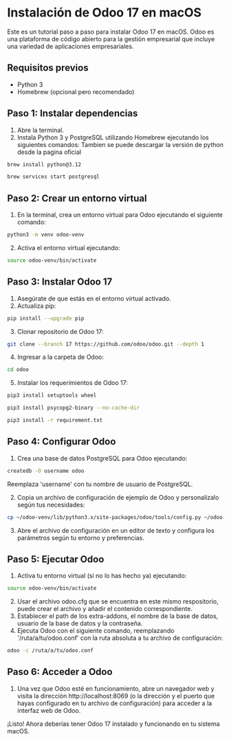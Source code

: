 # Instalación de Odoo 17 en macOS

Este es un tutorial paso a paso para instalar Odoo 17 en macOS. Odoo es una plataforma de código abierto para la gestión empresarial que incluye una variedad de aplicaciones empresariales.

## Requisitos previos

- Python 3
- Homebrew (opcional pero recomendado)

## Paso 1: Instalar dependencias

1. Abre la terminal.
2. Instala Python 3 y PostgreSQL utilizando Homebrew ejecutando los siguientes comandos:
Tambien se puede descargar la versión de python desde la pagina oficial
```bash
brew install python@3.12
```
```bash
brew services start postgresql 
```

## Paso 2: Crear un entorno virtual

1. En la terminal, crea un entorno virtual para Odoo ejecutando el siguiente comando:
   
```bash
python3 -m venv odoo-venv
```

2. Activa el entorno virtual ejecutando:

```bash
source odoo-venv/bin/activate 
```

## Paso 3: Instalar Odoo 17

1. Asegúrate de que estás en el entorno virtual activado.
2. Actualiza pip:
```bash
pip install --upgrade pip
```
3. Clonar repositorio de Odoo 17:
```bash
git clone --branch 17 https://github.com/odoo/odoo.git --depth 1
```
4. Ingresar a la carpeta de Odoo:
```bash
cd odoo
```
5. Instalar los requerimientos de Odoo 17:
```bash
pip3 install setuptools wheel
```
```bash
pip3 install psycopg2-binary --no-cache-dir
```
```bash
pip3 install -r requirement.txt
```   

## Paso 4: Configurar Odoo

1. Crea una base de datos PostgreSQL para Odoo ejecutando:

```bash
createdb -O username odoo 
```
Reemplaza 'username' con tu nombre de usuario de PostgreSQL.

2. Copia un archivo de configuración de ejemplo de Odoo y personalízalo según tus necesidades:

```bash
cp ~/odoo-venv/lib/python3.x/site-packages/odoo/tools/config.py ~/odoo.conf
```

3. Abre el archivo de configuración en un editor de texto y configura los parámetros según tu entorno y preferencias.

## Paso 5: Ejecutar Odoo

1. Activa tu entorno virtual (si no lo has hecho ya) ejecutando:

```bash
source odoo-venv/bin/activate 
```
2. Usar el archivo odoo.cfg que se encuentra en este mismo respositorio, puede crear el archivo y añadir el contenido correspondiente.
3. Establecer el path de los extra-addons, el nombre de la base de datos, usuario de la base de datos y la contraseña.
4. Ejecuta Odoo con el siguiente comando, reemplazando '/ruta/a/tu/odoo.conf' con la ruta absoluta a tu archivo de configuración:

```bash
odoo -c /ruta/a/tu/odoo.conf
```

## Paso 6: Acceder a Odoo

1. Una vez que Odoo esté en funcionamiento, abre un navegador web y visita la dirección http://localhost:8069 (o la dirección y el puerto que hayas configurado en tu archivo de configuración) para acceder a la interfaz web de Odoo.

¡Listo! Ahora deberías tener Odoo 17 instalado y funcionando en tu sistema macOS.



